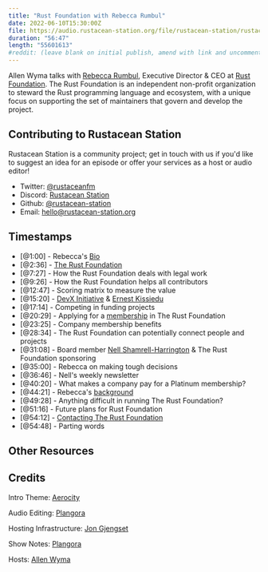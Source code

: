 ```yaml
---
title: "Rust Foundation with Rebecca Rumbul"
date: 2022-06-10T15:30:00Z
file: https://audio.rustacean-station.org/file/rustacean-station/rustacean-station-e073-rebecca-rumbul.mp3
duration: "56:47"
length: "55601613"
#reddit: (leave blank on initial publish, amend with link and uncomment this line after Reddit thread has been posted)
---
```

Allen Wyma talks with [Rebecca Rumbul](https://twitter.com/rebeccarumbul), Executive Director & CEO at [Rust Foundation](https://foundation.rust-lang.org/). The Rust Foundation is an independent non-profit organization to steward the Rust programming language and ecosystem, with a unique focus on supporting the set of maintainers that govern and develop the project.

## Contributing to Rustacean Station

Rustacean Station is a community project; get in touch with us if you'd like to suggest an idea for an episode or offer your services as a host or audio editor!

- Twitter: [@rustaceanfm](https://twitter.com/rustaceanfm)
- Discord: [Rustacean Station](https://discord.gg/cHc3Gyc)
- Github: [@rustacean-station](https://github.com/rustacean-station/)
- Email: [hello@rustacean-station.org](mailto:hello@rustacean-station.org)

## Timestamps 
- [@1:00] - Rebecca's [Bio](https://twitter.com/rebeccarumbul)
- [@2:36] - [The Rust Foundation](https://foundation.rust-lang.org/)
- [@7:27] - How the Rust Foundation deals with legal work
- [@9:26] - How the Rust Foundation helps all contributors
- [@12:47] - Scoring matrix to measure the value
- [@15:20] - [DevX Initiative](https://devxinitiative.org/) & [Ernest Kissiedu](https://github.com/ernestkissiedu)
- [@17:14] - Competing in funding projects
- [@20:29] - Applying for a [membership](https://foundation.rust-lang.org/members/) in The Rust Foundation
- [@23:25] - Company membership benefits
- [@28:34] - The Rust Foundation can potentially connect people and projects
- [@31:08] - Board member [Nell Shamrell-Harrington](https://twitter.com/nellshamrell) & The Rust Foundation sponsoring
- [@35:00] - Rebecca on making tough decisions
- [@36:46] - Nell's weekly newsletter
- [@40:20] - What makes a company pay for a Platinum membership?
- [@44:21] - Rebecca's [background](https://www.linkedin.com/in/rebecca-rumbul-96a5441a/)
- [@49:28] - Anything difficult in running The Rust Foundation?
- [@51:16] - Future plans for Rust Foundation
- [@54:12] - [Contacting The Rust Foundation](https://foundation.rust-lang.org/info/contact/)
- [@54:48] - Parting words

## Other Resources

## Credits
Intro Theme: [Aerocity](https://twitter.com/AerocityMusic)

Audio Editing: [Plangora](https://twitter.com/plangora)

Hosting Infrastructure: [Jon Gjengset](https://twitter.com/jonhoo/)

Show Notes: [Plangora](https://twitter.com/plangora)

Hosts: [Allen Wyma](https://twitter.com/allenwyma)
